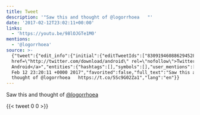 ```yaml
---
title: Tweet
description: '"Saw this and thought of @logorrhoea   "'
date: '2017-02-12T23:02:11+00:00'
links:
  - 'https://youtu.be/98lOJGTe1M0'
mentions:
  - '@logorrhoea'
source: >-
  {"tweet":{"edit_info":{"initial":{"editTweetIds":["830919460886294528"],"editableUntil":"2017-02-13T00:20:11.869Z","editsRemaining":"5","isEditEligible":true}},"retweeted":false,"source":"<a
  href=\"http://twitter.com/download/android\" rel=\"nofollow\">Twitter for
  Android</a>","entities":{"hashtags":[],"symbols":[],"user_mentions":[{"name":"LOGORRHOEA","screen_name":"logorrhoea","indices":["24","35"],"id_str":"1335861117646745600","id":"1335861117646745600"}],"urls":[{"url":"https://t.co/5Sc9G02Za1","expanded_url":"https://youtu.be/98lOJGTe1M0","display_url":"youtu.be/98lOJGTe1M0","indices":["38","61"]}]},"display_text_range":["0","61"],"favorite_count":"0","id_str":"830919460886294528","truncated":false,"retweet_count":"0","id":"830919460886294528","possibly_sensitive":false,"created_at":"Sun
  Feb 12 23:20:11 +0000 2017","favorited":false,"full_text":"Saw this and
  thought of @logorrhoea   https://t.co/5Sc9G02Za1","lang":"en"}}
---
```

Saw this and thought of [@logorrhoea](https://twitter.com/@logorrhoea)   
    
{{< tweet 0 0 >}}
    
